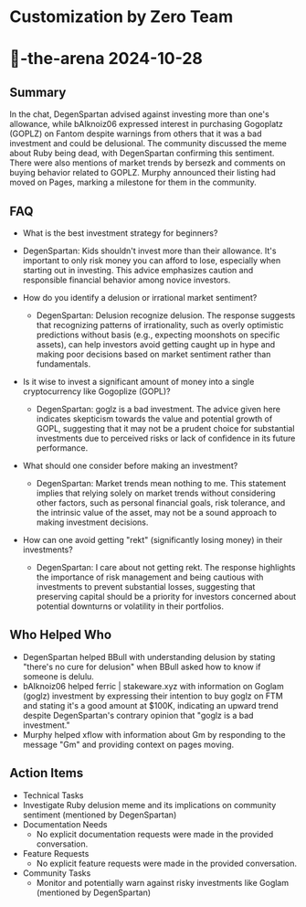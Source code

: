 # Customization by Zero Team

# 🤖-the-arena 2024-10-28

## Summary
 In the chat, DegenSpartan advised against investing more than one's allowance, while bAIknoiz06 expressed interest in purchasing Gogoplatz (GOPLZ) on Fantom despite warnings from others that it was a bad investment and could be delusional. The community discussed the meme about Ruby being dead, with DegenSpartan confirming this sentiment. There were also mentions of market trends by bersezk and comments on buying behavior related to GOPLZ. Murphy announced their listing had moved on Pages, marking a milestone for them in the community.

## FAQ
 - What is the best investment strategy for beginners?
  - DegenSpartan: Kids shouldn't invest more than their allowance. It's important to only risk money you can afford to lose, especially when starting out in investing. This advice emphasizes caution and responsible financial behavior among novice investors.

- How do you identify a delusion or irrational market sentiment?
  - DegenSpartan: Delusion recognize delusion. The response suggests that recognizing patterns of irrationality, such as overly optimistic predictions without basis (e.g., expecting moonshots on specific assets), can help investors avoid getting caught up in hype and making poor decisions based on market sentiment rather than fundamentals.

- Is it wise to invest a significant amount of money into a single cryptocurrency like Gogoplize (GOPL)?
  - DegenSpartan: goglz is a bad investment. The advice given here indicates skepticism towards the value and potential growth of GOPL, suggesting that it may not be a prudent choice for substantial investments due to perceived risks or lack of confidence in its future performance.

- What should one consider before making an investment?
  - DegenSpartan: Market trends mean nothing to me. This statement implies that relying solely on market trends without considering other factors, such as personal financial goals, risk tolerance, and the intrinsic value of the asset, may not be a sound approach to making investment decisions.

- How can one avoid getting "rekt" (significantly losing money) in their investments?
  - DegenSpartan: I care about not getting rekt. The response highlights the importance of risk management and being cautious with investments to prevent substantial losses, suggesting that preserving capital should be a priority for investors concerned about potential downturns or volatility in their portfolios.

## Who Helped Who
 - DegenSpartan helped BBull with understanding delusion by stating "there's no cure for delusion" when BBull asked how to know if someone is delulu.
- bAIknoiz06 helped ferric | stakeware.xyz with information on Goglam (goglz) investment by expressing their intention to buy goglz on FTM and stating it's a good amount at $100K, indicating an upward trend despite DegenSpartan's contrary opinion that "goglz is a bad investment."
- Murphy helped xflow with information about Gm by responding to the message "Gm" and providing context on pages moving.

## Action Items
 - Technical Tasks
  - Investigate Ruby delusion meme and its implications on community sentiment (mentioned by DegenSpartan)
- Documentation Needs
  - No explicit documentation requests were made in the provided conversation.
- Feature Requests
  - No explicit feature requests were made in the provided conversation.
- Community Tasks
  - Monitor and potentially warn against risky investments like Goglam (mentioned by DegenSpartan)

